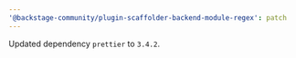 ```yaml
---
'@backstage-community/plugin-scaffolder-backend-module-regex': patch
---
```


Updated dependency `prettier` to `3.4.2`.
